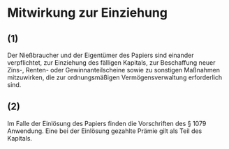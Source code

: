 # Mitwirkung zur Einziehung



## (1)

 Der Nießbraucher und der Eigentümer des Papiers sind einander verpflichtet, zur Einziehung des fälligen Kapitals, zur Beschaffung neuer Zins-, Renten- oder Gewinnanteilscheine sowie zu sonstigen Maßnahmen mitzuwirken, die zur ordnungsmäßigen Vermögensverwaltung erforderlich sind.

## (2)

 Im Falle der Einlösung des Papiers finden die Vorschriften des § 1079 Anwendung. Eine bei der Einlösung gezahlte Prämie gilt als Teil des Kapitals. 

